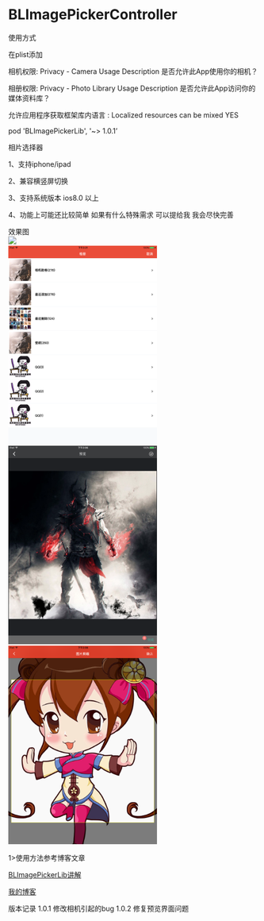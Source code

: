 # BLImagePickerController
使用方式

在plist添加

相机权限: Privacy - Camera Usage Description    是否允许此App使用你的相机？

相册权限: Privacy - Photo Library Usage Description    是否允许此App访问你的媒体资料库？


允许应用程序获取框架库内语言 :  Localized resources can be mixed        YES


pod 'BLImagePickerLib', '~> 1.0.1’

相片选择器

1、支持iphone/ipad 

2、兼容横竖屏切换

3、支持系统版本 ios8.0 以上

4、功能上可能还比较简单 如果有什么特殊需求 可以提给我 我会尽快完善



效果图
<br>
<img height="400" src="/images/list.png"/>
<br>
<img height="400" src="/images/group.png"/>
<br>
<img height="400" src="/images/109F3CE5F9F780A8AB6A37BBE4E1805F.png"/>
<br>
<img height="400" src="/images/2B5A8B83A58398B892CFB4A2FC14C9A8.png"/>
<br>

1>使用方法参考博客文章

[BLImagePickerLib讲解](https://my.oschina.net/iceTear/blog/1498504)  

[我的博客](https://my.oschina.net/iceTear/blog)  

版本记录
1.0.1 修改相机引起的bug
1.0.2 修复预览界面问题
